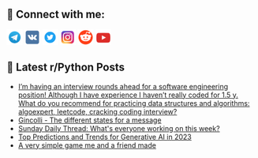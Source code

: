 ## 🔎 Connect with me:
[<img src="https://github.com/bullbesh/bullbesh/blob/main/images/Telegram.png" width="32" height="32" />](https://t.me/bullbesh)
[<img src="https://github.com/bullbesh/bullbesh/blob/main/images/VK.png" width="32" height="32" />](https://vk.com/bullbesh)
[<img src="https://github.com/bullbesh/bullbesh/blob/main/images/Twitter.png" width="32" height="32" />](https://twitter.com/bullbesh1)
[<img src="https://github.com/bullbesh/bullbesh/blob/main/images/Instagram.png" width="32" height="32" />](https://www.instagram.com/bullbesh)
[<img src="https://github.com/bullbesh/bullbesh/blob/main/images/Reddit.png" width="32" height="32" />](https://www.reddit.com/user/bullbesh)
[<img src="https://github.com/bullbesh/bullbesh/blob/main/images/YouTube.png" width="32" height="32" />](https://www.youtube.com/channel/UCtfjRs6uzgq5mfm8S06WTcg)

## 📕 Latest r/Python Posts
<!-- BLOG-POST-LIST:START -->
- [I’m having an interview rounds ahead for a software engineering position! Although I have experience I haven’t really coded for 1.5 y. What do you recommend for practicing data structures and algorithms: algoexpert, leetcode, cracking coding interview?](https://www.reddit.com/r/Python/comments/106c7uz/im_having_an_interview_rounds_ahead_for_a/)
- [Gincolli - The different states for a message](https://www.reddit.com/r/Python/comments/1067f6f/gincolli_the_different_states_for_a_message/)
- [Sunday Daily Thread: What&#39;s everyone working on this week?](https://www.reddit.com/r/Python/comments/1063vg5/sunday_daily_thread_whats_everyone_working_on/)
- [Top Predictions and Trends for Generative AI in 2023](https://www.reddit.com/r/Python/comments/1062vag/top_predictions_and_trends_for_generative_ai_in/)
- [A very simple game me and a friend made](https://www.reddit.com/r/Python/comments/1060qgw/a_very_simple_game_me_and_a_friend_made/)
<!-- BLOG-POST-LIST:END -->
